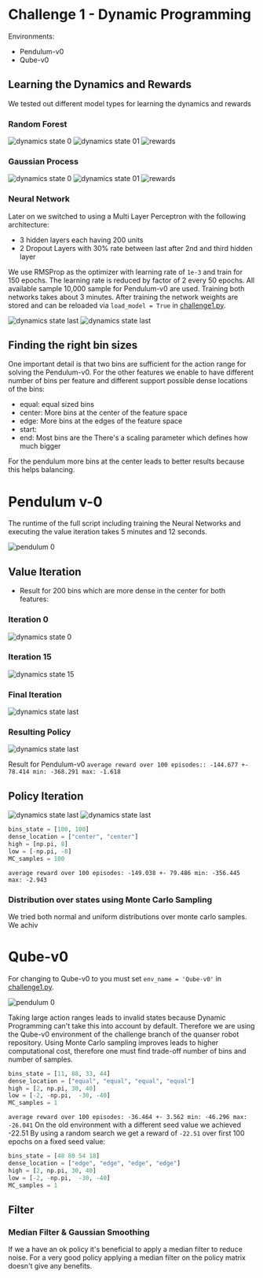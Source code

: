 # Challenge 1 - Dynamic Programming

Environments: 
 * Pendulum-v0
 * Qube-v0

## Learning the Dynamics and Rewards

We tested out different model types for learning the dynamics and rewards

### Random Forest

![dynamics state 0](./Plots/Pendulum/Random_Forrest/dynamics_state0.png)
![dynamics state 01](./Plots/Pendulum/Random_Forrest/dynamics_state1.png)
![rewards](./Plots/Pendulum/Random_Forrest/rewards.png)

### Gaussian Process

![dynamics state 0](./Plots/Pendulum/Gaussian_Process/dynamics_state0.png)
![dynamics state 01](./Plots/Pendulum/Gaussian_Process/dynamics_state1.png)
![rewards](./Plots/Pendulum/Gaussian_Process/rewards.png)

### Neural Network

Later on we switched to using a Multi Layer Perceptron with the following architecture:
* 3 hidden layers each having 200 units
* 2 Dropout Layers with 30% rate between last after 2nd and third hidden layer

We use RMSProp as the optimizer with learning rate of `1e-3` and train for 150 epochs.
The learning rate is reduced by factor of 2 every 50 epochs.
All available sample 10,000 sample for Pendulum-v0 are used.
Training both networks takes about 3 minutes.
After training the network weights are stored and can be reloaded via `load_model = True` in 
[challenge1.py](./challenge1.py#L36).

![dynamics state last](./Plots/Pendulum/NN/Pendulum-v0_Dynamics.png)
![dynamics state last](./Plots/Pendulum/NN/Pendulum-v0_Reward.png)


## Finding the right bin sizes
One important detail is that two bins are sufficient for the action range for solving the Pendulum-v0.
For the other features we enable to have different number of bins per feature and different support possible dense locations of the bins:
* equal: equal sized bins
* center: More bins at the center of the feature space
* edge: More bins at the edges of the feature space
* start: 
* end: Most bins are the 
There's a scaling parameter which defines how much bigger 

For the pendulum more bins at the center leads to better results because this helps balancing.

# Pendulum v-0

The runtime of the full script including training the Neural Networks and executing the value iteration takes 5 minutes and 12 seconds.
 
![pendulum 0](./Plots/Pendulum/pendulum-v0.gif)


## Value Iteration
* Result for 200 bins which are more dense in the center for both features: 

### Iteration 0
![dynamics state 0](./Plots/Pendulum/ValueIteration/ValueIteration_iter_0.png)
### Iteration 15
![dynamics state 15](./Plots/Pendulum/ValueIteration/ValueIteration_iter_15.png)
### Final Iteration
![dynamics state last](./Plots/Pendulum/ValueIteration/ValueItertation_iter_last.png)

### Resulting Policy
![dynamics state last](./Plots/Pendulum/ValueIteration/ValueIteration_policy.png)

Result for Pendulum-v0
`average reward over 100 episodes:: -144.677 +- 78.414 min: -368.291 max: -1.618`

## Policy Iteration
![dynamics state last](./Plots/Pendulum/PolicyIteration/PolicyIteration_value_function.png)
![dynamics state last](./Plots/Pendulum/PolicyIteration/PolicyIteration_policy.png)

```python
bins_state = [100, 100]
dense_location = ["center", "center"]
high = [np.pi, 8]
low = [-np.pi, -8]
MC_samples = 100
```
`average reward over 100 episodes: -149.038 +- 79.486 min: -356.445 max: -2.943`

### Distribution over states using Monte Carlo Sampling

We tried both normal and uniform distributions over monte carlo samples.
We achiv

 # Qube-v0
 
 For changing to Qube-v0 to you must set `env_name = 'Qube-v0'` in [challenge1.py](./challenge1.py#L18).
  
 ![pendulum 0](./Plots/Qube/qube-v0.gif)

 Taking large action ranges leads to invalid states because Dynamic Programming can't take this into account by default.
 Therefore we are using the Qube-v0 environment of the challenge branch of the quanser robot repository.
 Using Monte Carlo sampling improves leads to higher computational cost, therefore one must find trade-off number of bins and number of samples. 

 ```python
 bins_state = [11, 88, 33, 44]
dense_location = ["equal", "equal", "equal", "equal"]
high = [2, np.pi, 30, 40]
low = [-2, -np.pi,  -30, -40]
MC_samples = 1
```
 `average reward over 100 episodes: -36.464 +- 3.562 min: -46.296 max: -26.041`
 On the old environment with a different seed value we achieved -22.51
 By using a random search we get a reward of `-22.51` over first 100 epochs on a fixed seed value:
 
   ```python
 bins_state = [48 80 54 18]
dense_location = ["edge", "edge", "edge", "edge"]
high = [2, np.pi, 30, 40]
low = [-2, -np.pi,  -30, -40]
MC_samples = 1
```
  
 
 ## Filter
 ### Median Filter & Gaussian Smoothing
 
 If we a have an ok policy it's beneficial to apply a median filter to reduce noise.
 For a very good policy applying a median filter on the policy matrix doesn't give any benefits.
 